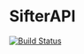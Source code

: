 # SifterAPI

[![Build Status](https://travis-ci.org/jdoyle65/SifterAPI.svg?branch=master)](https://travis-ci.org/jdoyle65/SifterAPI)
